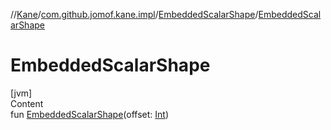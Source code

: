 //[Kane](../../index.md)/[com.github.jomof.kane.impl](../index.md)/[EmbeddedScalarShape](index.md)/[EmbeddedScalarShape](-embedded-scalar-shape.md)



# EmbeddedScalarShape  
[jvm]  
Content  
fun [EmbeddedScalarShape](-embedded-scalar-shape.md)(offset: [Int](https://kotlinlang.org/api/latest/jvm/stdlib/kotlin/-int/index.html))  



